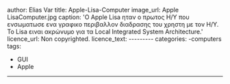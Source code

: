 
author: Elias Var
title: Apple-Lisa-Computer
image_url: Apple LisaComputer.jpg
caption: 'Ο Apple Lisa ηταν ο πρωτος Η/Υ που ενσωματωσε ενα γραφικο περιβαλλον διαδρασης του χρηστη με τον Η/Υ.
Το Lisa ειναι ακρώνυμο για τα Local Integrated System Architecture.'
licence_url: Non copyrighted.
licence_text: ---------
categories:
  -computers
tags:
  - GUI
  - Apple
----

